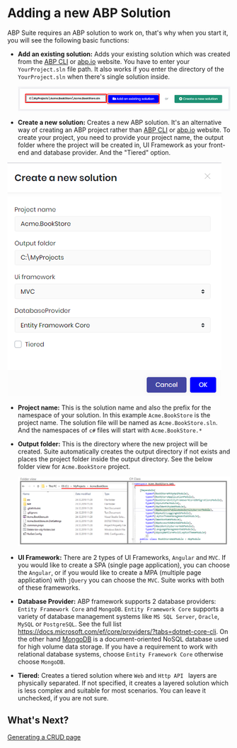 # Adding a new ABP Solution

ABP Suite requires an ABP solution to work on, that's why when you start it, you will see the following basic functions:

* **Add an existing solution:** Adds your existing solution which was created from the [ABP CLI](https://docs.abp.io/en/abp/latest/CLI) or [abp.io](https://abp.io/get-started) website. You have to enter your `YourProject.sln` file path. It also works if you enter the directory of the `YourProject.sln` when there's single solution inside.

  ![Add an existing solution](../Images/suite-add-existing-solution.png)

* **Create a new solution:** Creates a new ABP solution. It's an alternative way of creating an ABP project rather than [ABP CLI](https://docs.abp.io/en/abp/latest/CLI#new) or [abp.io](https://abp.io/get-started) website. To create your project, you need to provide your project name, the output folder where the project will be created in, UI Framework as your front-end and database provider.  And the "Tiered" option.

![Create a new solution](../Images/suite-new-solution.png)

- **Project name:** This is the solution name and also the prefix for the namespace of your solution. In this example `Acme.BookStore` is the project name. The solution file will be named as `Acme.BookStore.sln`. And the namespaces of `c#` files will start with `Acme.BookStore.*`

- **Output folder:** This is the directory where the new project will be created. Suite automatically creates the output directory if not exists and places the project folder inside the output directory. See the below folder view for `Acme.BookStore` project.

  ![New Solution Directory](../Images/suite-new-solution-directory.png)

- **UI Framework:** There are 2 types of UI Frameworks, `Angular` and `MVC`. If you would like to create a SPA (single page application), you can choose the `Angular`, or if you would like to create a MPA (multiple page application) with `jQuery` you can choose the `MVC`. Suite works with both of these frameworks.

- **Database Provider:** ABP framework supports 2 database providers: `Entity Framework Core` and `MongoDB`.  `Entity Framework Core` supports a variety of database management systems like `MS SQL Server`, `Oracle`, `MySQL` or  `PostgreSQL`. See the full list https://docs.microsoft.com/ef/core/providers/?tabs=dotnet-core-cli. On the other hand [MongoDB](https://www.mongodb.com/) is a document-oriented NoSQL database used for high volume data storage. If you have a requirement to work with relational database systems, choose  `Entity Framework Core` otherwise choose `MongoDB`.

- **Tiered:** Creates a tiered solution where `Web` and `Http API ` layers are physically separated. If not specified, it creates a layered solution which is less complex and suitable for most scenarios. You can leave it unchecked, if you are not sure.

## What's Next?

[Generating a CRUD page](generating-crud-page.md)